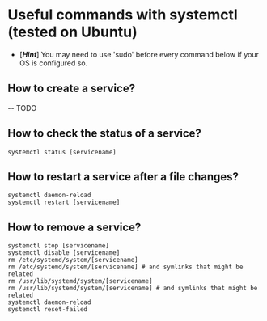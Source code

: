 
# Useful commands with systemctl (tested on Ubuntu)

* [***Hint***] You may need to use 'sudo' before every command below if your OS is configured so.

## How to create a service?
-- TODO

## How to check the status of a service?
```
systemctl status [servicename]
```

## How to restart  a service after a file changes?
```
systemctl daemon-reload
systemctl restart [servicename]
```

## How to remove a service? 
```
systemctl stop [servicename]
systemctl disable [servicename]
rm /etc/systemd/system/[servicename]
rm /etc/systemd/system/[servicename] # and symlinks that might be related
rm /usr/lib/systemd/system/[servicename] 
rm /usr/lib/systemd/system/[servicename] # and symlinks that might be related
systemctl daemon-reload
systemctl reset-failed
```
